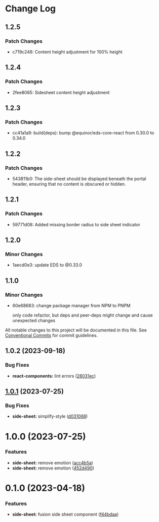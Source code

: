 # Change Log

## 1.2.5

### Patch Changes

- c719c248: Content height adjustment for 100% height

## 1.2.4

### Patch Changes

- 2fee8065: Sidesheet content height adjustment

## 1.2.3

### Patch Changes

- cc41a1a9: build(deps): bump @equinor/eds-core-react from 0.30.0 to 0.34.0

## 1.2.2

### Patch Changes

- 543811b0: The side-sheet should be displayed beneath the portal header, ensuring that no content is obscured or hidden.

## 1.2.1

### Patch Changes

- 59771d08: Added missing border radius to side sheet indicator

## 1.2.0

### Minor Changes

- 1aecd0e3: update EDS to @0.33.0

## 1.1.0

### Minor Changes

- 60e68683: change package manager from NPM to PNPM

  only code refactor, but deps and peer-deps might change and cause unexpected changes

All notable changes to this project will be documented in this file.
See [Conventional Commits](https://conventionalcommits.org) for commit guidelines.

## 1.0.2 (2023-09-18)

### Bug Fixes

- **react-components:** lint errors ([28031ec](https://github.com/equinor/fusion-react-components/commit/28031ecf22b3e405a8a3c797b7e6351bd8547f9d))

## [1.0.1](https://github.com/equinor/fusion-react-components/compare/@equinor/fusion-react-side-sheet@1.0.0...@equinor/fusion-react-side-sheet@1.0.1) (2023-07-25)

### Bug Fixes

- **side-sheet:** simplify-style ([d031068](https://github.com/equinor/fusion-react-components/commit/d031068d73aa3d44794ffe4537120557b31ff640))

# 1.0.0 (2023-07-25)

### Features

- **side-sheet:** remove emotion ([acc4b5a](https://github.com/equinor/fusion-react-components/commit/acc4b5affcb44fd34dee8c970c295317d4157fb7))
- **side-sheet:** remove emotion ([452d490](https://github.com/equinor/fusion-react-components/commit/452d490100b6f3b77fe14b3e7cdfa30517c167ba))

# 0.1.0 (2023-04-18)

### Features

- **side-sheet:** fusion side sheet component ([f44bdaa](https://github.com/equinor/fusion-react-components/commit/f44bdaa5fa50b0352340624f79722e23b2fe51aa))
